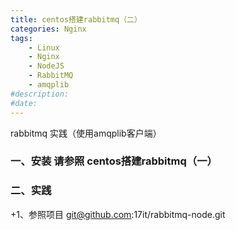 ```yaml
---
title: centos搭建rabbitmq（二）
categories: Nginx
tags: 
    - Linux
    - Nginx
    - NodeJS
    - RabbitMQ
    - amqplib
#description: 
#date: 
---
```


rabbitmq 实践（使用amqplib客户端）
<!-- more -->

### 一、安装 请参照 centos搭建rabbitmq（一）


### 二、实践

+1、参照项目 git@github.com:17it/rabbitmq-node.git

